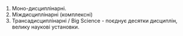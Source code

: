 1. Моно-дисциплінарні.
2. Міждисциплінарні (комплексні)
3. Трансадисциплінарні / Big Science - поєднує десятки дисциплін, велику наукові установки.